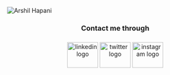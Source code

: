 
![Arshil Hapani](https://res.cloudinary.com/dufjm5xsi/image/upload/v1687261965/Github_cover_image_vn9bhs.png)


<h3 align="center" style="pointer-events: none;" >Contact me through</h3>

###

<div align="center">
  <a href="https://www.linkedin.com/in/arshil-hapani-19b52a24a/" target="_blank" >
  <img style="pointer-events: none;" src="https://raw.githubusercontent.com/maurodesouza/profile-readme-generator/master/src/assets/icons/social/linkedin/default.svg" width="72" height="60" alt="linkedin logo"  /></a>
  <a href="https://twitter.com/HapaniArshil" target="_blank"><img style="pointer-events: none;" src="https://raw.githubusercontent.com/maurodesouza/profile-readme-generator/master/src/assets/icons/social/twitter/default.svg" width="72" height="60" alt="twitter logo"  /></a>
  <a href="https://www.instagram.com/invites/contact/?i=1q6rcduk43ki2&utm_content=3ergulk" target="_blank" ><img style="pointer-events: none;" src="https://raw.githubusercontent.com/maurodesouza/profile-readme-generator/master/src/assets/icons/social/instagram/default.svg" width="72" height="60" alt="instagram logo"  /></a>
</div>

###
